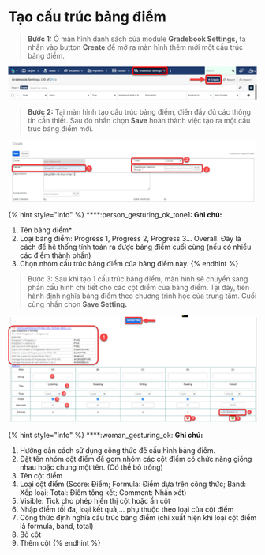 # Tạo cấu trúc bảng điểm

> **Bước 1:** Ở màn hình danh sách của module **Gradebook Settings,** ta nhấn vào button **Create** để mở ra màn hình thêm mới một cấu trúc bảng điểm.

![](../../../.gitbook/assets/gs.jpg)

> **Bước 2:** Tại màn hình tạo cấu trúc bảng điểm, điền đầy đủ các thông tin cần thiết. Sau đó nhấn chọn **Save** hoàn thành việc tạo ra một cấu trúc bảng điểm mới.

![](../../../.gitbook/assets/gs1.jpg)

{% hint style="info" %}
****:person\_gesturing\_ok\_tone1: **Ghi chú:**

1. Tên bảng điểm\*
2. Loại bảng điểm: Progress 1, Progress 2, Progress 3... Overall. Đây là cách để hệ thống tính toán ra được bảng điểm cuối cùng (nếu có nhiều các điểm thành phần)
3. Chọn nhóm cấu trúc bảng điểm của bảng điểm này.
{% endhint %}

> Bước 3: Sau khi tạo 1 cấu trúc bảng điểm, màn hình sẽ chuyển sang phần cấu hình chi tiết cho các cột điểm của bảng điểm. Tại đây, tiến hành định nghĩa bảng điểm theo chương trình học của trung tâm. Cuối cùng nhấn chọn **Save Setting.**

![](../../../.gitbook/assets/gs2.jpg)

{% hint style="info" %}
****:woman\_gesturing\_ok: **Ghi chú:**

1. Hướng dẫn cách sử dụng công thức để cấu hình bảng điểm.
2. Đặt tên nhóm cột điểm để gom nhóm các cột điểm có chức năng giống nhau hoặc chung một tên. (Có thể bỏ trống)
3. Tên cột điểm
4. Loại cột điểm (Score: Điểm; Formula: Điểm dựa trên công thức; Band: Xếp loại; Total: Điểm tổng kết; Comment: Nhận xét)
5. Visible: Tick cho phép hiển thị cột hoặc ẩn cột
6. Nhập điểm tối đa, loại kết quả,... phụ thuộc theo loại của cột điểm
7. Công thức định nghĩa cấu trúc bảng điểm (chỉ xuất hiện khi loại cột điểm là formula, band, total)
8. Bỏ cột
9. Thêm cột
{% endhint %}
